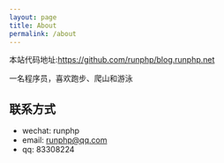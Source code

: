 ```yaml
---
layout: page
title: About
permalink: /about
---
```


本站代码地址:<https://github.com/runphp/blog.runphp.net>


一名程序员，喜欢跑步、爬山和游泳

## 联系方式
- wechat: runphp
- email: runphp@qq.com
- qq: 83308224
